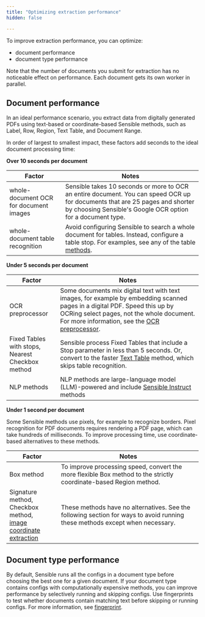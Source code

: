```yaml
---
title: "Optimizing extraction performance"
hidden: false

---
```


To improve extraction performance, you can optimize:

- document performance
- document type performance

Note that the number of documents you submit for extraction has no noticeable effect on performance. Each document gets its own worker in parallel.

Document performance
----


In an ideal performance scenario, you extract data from digitally generated PDFs using text-based or coordinate-based Sensible methods, such as Label, Row, Region, Text Table, and Document Range.

In order of largest to smallest impact, these factors add seconds to the ideal document processing time:

**Over 10 seconds per document**

| Factor                                                       | Notes                                                        |
| ------------------------------------------------------------ | ------------------------------------------------------------ |
| whole-document OCR for document images | Sensible takes 10 seconds or more to OCR an entire document. You can speed OCR up for documents that are 25 pages and shorter by choosing Sensible's Google OCR option for a document type. |
| whole-document table recognition                             | Avoid configuring Sensible to search a whole document for tables. Instead, configure a table stop. For examples, see any of the table [methods](doc:table-methods). |

 **Under 5 seconds per document**

| Factor                                         | Notes                                                        |
| ---------------------------------------------- | ------------------------------------------------------------ |
| OCR preprocessor                               | Some documents mix digital text with text images, for example by embedding scanned pages in a digital PDF. Speed this up by OCRing select pages, not the whole document. For more information, see the [OCR preprocessor](doc:ocr). |
| Fixed Tables with stops,<br/>Nearest Checkbox method | Sensible process Fixed Tables that include a Stop parameter in less than 5 seconds. Or, convert to the faster [Text Table](doc:text-table) method, which skips table recognition. |
| NLP methods                                    | NLP methods are large-language model (LLM)-powered and include [Sensible Instruct](doc:instruct) methods |

 **Under 1 second per document**

Some Sensible methods use pixels, for example to recognize borders. Pixel recognition for PDF documents requires rendering a PDF page, which can take hundreds of milliseconds. To improve processing time, use coordinate-based alternatives to these methods. 

| Factor                                                       | Notes                                                        |
| ------------------------------------------------------------ | ------------------------------------------------------------ |
| Box method                                                   | To improve processing speed, convert the more flexible Box method to the strictly coordinate-based Region method. |
| Signature method,<br/> Checkbox method,<br/>[image coordinate extraction](doc:document-range) | These methods have no alternatives. See the following section for ways to avoid running these methods except when necessary. |

Document type performance
----


By default, Sensible runs all the configs in a document type before choosing the best one for a given document. If your document type contains configs with computationally expensive methods, you can improve performance by selectively running and skipping configs.  Use fingerprints to test whether documents contain matching text before skipping or running configs. For more information, see [fingerprint](doc:fingerprint).
